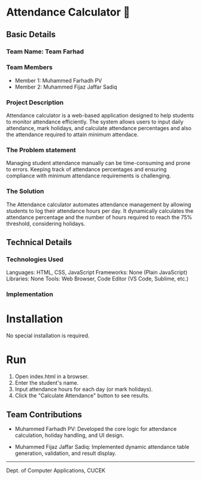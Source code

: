 # Attendance Calculator 🎯


## Basic Details
### Team Name: Team Farhad


### Team Members
- Member 1: Muhammed Farhadh PV 
- Member 2: Muhammed Fijaz Jaffar Sadiq 

### Project Description
Attendance calculator is a web-based application designed to help students to monitor attendance efficiently. The system allows users to input daily attendance, mark holidays, and calculate attendance percentages and also the attendance required to attain minimum attendace.

### The Problem statement
Managing student attendance manually can be time-consuming and prone to errors. Keeping track of attendance percentages and ensuring compliance with minimum attendance requirements is challenging.

### The Solution
The Attendance calculator automates attendance management by allowing students to log their attendance hours per day. It dynamically calculates the attendance percentage and the number of hours required to reach the 75% threshold, considering holidays.

## Technical Details
### Technologies Used

Languages: HTML, CSS, JavaScript
Frameworks: None (Plain JavaScript)
Libraries: None
Tools: Web Browser, Code Editor (VS Code, Sublime, etc.)

### Implementation
# Installation
No special installation is required.

# Run
1. Open index.html in a browser.
2. Enter the student's name.
3. Input attendance hours for each day (or mark holidays).
4. Click the "Calculate Attendance" button to see results.

## Team Contributions
- Muhammed Farhadh PV: Developed the core logic for attendance calculation, holiday handling, and UI design.

- Muhammed Fijaz Jaffar Sadiq: Implemented dynamic attendance table generation, validation, and result display.
---
Dept. of Computer Applications, CUCEK
